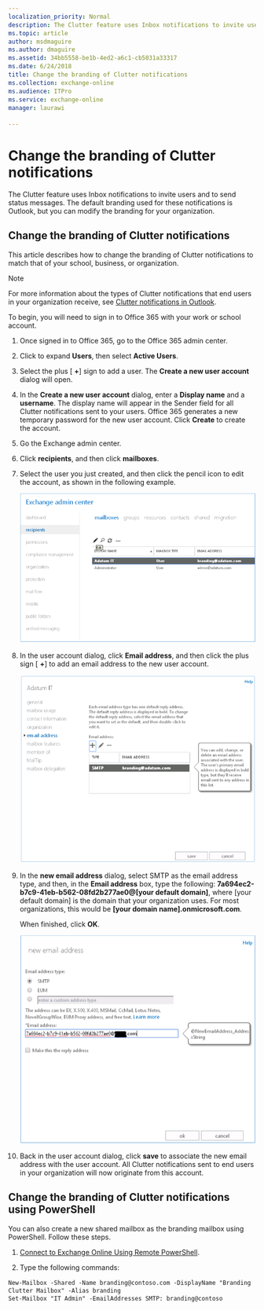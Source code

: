 ```yaml
---
localization_priority: Normal
description: The Clutter feature uses Inbox notifications to invite users and to send status messages. The default branding used for these notifications is Outlook, but you can modify the branding for your organization.
ms.topic: article
author: msdmaguire
ms.author: dmaguire
ms.assetid: 34bb5558-be1b-4ed2-a6c1-cb5031a33317
ms.date: 6/24/2018
title: Change the branding of Clutter notifications
ms.collection: exchange-online
ms.audience: ITPro
ms.service: exchange-online
manager: laurawi

---
```


# Change the branding of Clutter notifications

The Clutter feature uses Inbox notifications to invite users and to send status messages. The default branding used for these notifications is Outlook, but you can modify the branding for your organization.

## Change the branding of Clutter notifications
<a name="Clutter"> </a>

This article describes how to change the branding of Clutter notifications to match that of your school, business, or organization.

> [!NOTE]
> For more information about the types of Clutter notifications that end users in your organization receive, see [Clutter notifications in Outlook](clutter-notifications-in-outlook.md).

To begin, you will need to sign in to Office 365 with your work or school account.

1. Once signed in to Office 365, go to the Office 365 admin center.

2. Click to expand **Users**, then select **Active Users**.

3. Select the plus [ **+**] sign to add a user. The **Create a new user account** dialog will open.

4. In the **Create a new user account** dialog, enter a **Display name** and a **username**. The display name will appear in the Sender field for all Clutter notifications sent to your users. Office 365 generates a new temporary password for the new user account. Click **Create** to create the account.

5. Go the Exchange admin center.

6. Click **recipients**, and then click **mailboxes**.

7. Select the user you just created, and then click the pencil icon to edit the account, as shown in the following example.

    ![Picture of the Exchange admin center when creating your branding mailbox for Clutter.](../../media/98be1aee-ae96-4406-bf47-91336c62b5c7.png)

8. In the user account dialog, click **Email address**, and then click the plus sign [ **+**] to add an email address to the new user account.

    ![Picture of the user dialog box, which is used to add a new email address to the user account.](../../media/1bfb758a-c1a5-4314-aa0f-f34655bb501f.png)

9. In the **new email address** dialog, select SMTP as the email address type, and then, in the **Email address** box, type the following: **7a694ec2-b7c9-41eb-b562-08fd2b277ae0@[your default domain]**, where [your default domain] is the domain that your organization uses. For most organizations, this would be **[your domain name].onmicrosoft.com**.

    When finished, click **OK**.

    ![Picture of the new email address dialog, with the email address you need to enter to rebrand Clutter notifications.](../../media/28371e1f-964a-4ed9-8e75-4145c58adb2f.png)

10. Back in the user account dialog, click **save** to associate the new email address with the user account. All Clutter notifications sent to end users in your organization will now originate from this account.

## Change the branding of Clutter notifications using PowerShell
<a name="PowerShell"> </a>

You can also create a new shared mailbox as the branding mailbox using PowerShell. Follow these steps.

1. [Connect to Exchange Online Using Remote PowerShell](https://technet.microsoft.com/library/c8bea338-6c1a-4bdf-8de0-7895d427ee5b.aspx).

2. Type the following commands:

  ```
  New-Mailbox -Shared -Name branding@contoso.com -DisplayName "Branding Clutter Mailbox" -Alias branding
  Set-Mailbox "IT Admin" -EmailAddresses SMTP: branding@contoso

  ```



